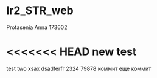 # lr2_STR_web
Protasenia Anna
173602

 <<<<<<< HEAD
new test
=====
test two
xsax
dsadferfr
2324
79878
коммит
еще коммит
